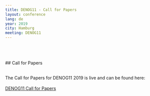 ```yaml
---
title: DENOG11 - Call for Papers
layout: conference
lang: de
year: 2019
city: Hamburg
meeting: DENOG11
---
```


<br>
<br>
<br>
## Call for Papers
<br>
<br>

The Call for Papers for DENOG11 2019 is live and can be found here:<br>
<br>
<a href="https://pretalx.denog.de/denog11/cfp" target="new">DENOG11 Call for Papers</a>
